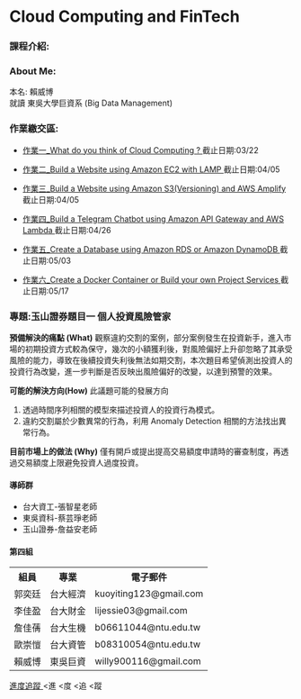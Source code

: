 <h1> Cloud Computing and FinTech
<h3>課程介紹:</h3>

<h3>About Me:</h3>

本名: 賴威博 <br>
就讀 東吳大學巨資系 (Big Data Management) <br>

<h3>作業繳交區:</h3>
<ul>
	<li>
		<p><a href="homework/0318_HW.md">作業一_What do you think of Cloud Computing ? 				</a>截止日期:03/22</p>
	</li>
	<li>
		<p><a href="https://youtu.be/rE4RbrbPYiU">作業二_Build a Website using Amazon EC2 with LAMP 		</a>截止日期:04/05</p>
	</li>
	<li>
		<p><a href="homework/0322_HW.md">作業三_Build a Website using Amazon S3(Versioning) and AWS Amplify 	</a>截止日期:04/05</p>
	</li>
	<li>
		<p><a href="homework/0322_HW.md">作業四_Build a Telegram Chatbot using Amazon API Gateway and AWS Lambda 	</a>截止日期:04/26</p>
	</li>
	<li>
		<p><a href="homework/0322_HW.md">作業五_Create a Database using Amazon RDS or Amazon DynamoDB		</a>截止日期:05/03</p>
	</li>
	<li>
		<p><a href="homework/0322_HW.md">作業六_Create a Docker Container or Build your own Project Services 	</a>截止日期:05/17</p>
	</li>
</ul>  
<h3>專題:玉山證券題目一 個人投資風險管家</h3>

**預備解決的痛點 (What)**
觀察違約交割的案例，部分案例發生在投資新手，進入市場的初期投資方式較為保守，幾次的小額獲利後，對風險偏好上升卻忽略了其承受風險的能力，導致在後續投資失利後無法如期交割，本次題目希望偵測出投資人的投資行為改變，進一步判斷是否反映出風險偏好的改變，以達到預警的效果。<br>

**可能的解決方向(How)**
此議題可能的發展方向
1. 透過時間序列相關的模型來描述投資人的投資行為模式。
2. 違約交割屬於少數異常的行為，利用 Anomaly Detection 相關的方法找出異常行為。<br>

**目前市場上的做法 (Why)**
僅有開戶或提出提高交易額度申請時的審查制度，再透過交易額度上限避免投資人過度投資。<br>
<h4>導師群</h4>
<ul>
	<li> 台大資工-張智星老師 </li>
	<li> 東吳資科-蔡芸琤老師</li>
	<li> 玉山證券-詹益安老師</li>
</ul>
<h4>第四組</h4>
<table>
  <tr>
    <th>組員</th>
    <th>專業</th>
    <th>電子郵件</th>
  </tr>
  <tr>
    <td>郭奕廷</td>
    <td>台大經濟</td>
    <td>kuoyiting123@gmail.com</td>
  </tr>
  <tr>
    <td>李佳盈</td>
    <td>台大財金</td>
    <td>lijessie03@gmail.com</td>
  </tr>
  <tr>
    <td>詹佳蒨</td>
    <td>台大生機</td>
    <td>b06611044@ntu.edu.tw</td>
  </tr>
  <tr>
    <td>歐崇愷</td>
    <td>台大資管</td>
    <td>b08310054@ntu.edu.tw</td>
  </tr>
  <tr>
    <td>賴威博</td>
    <td>東吳巨資</td>
    <td>willy900116@gmail.com</td>
  </tr>
</table>
<a href="https://trello.com/b/W2wu1PyZ/%E9%80%B2%E5%BA%A6%E8%BF%BD%E8%B9%A4">進度追蹤 </a>
<進
<度
<追
<蹤


